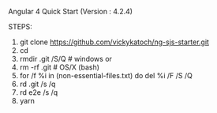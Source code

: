 

Angular 4 Quick Start (Version : 4.2.4)

STEPS:
1. git clone https://github.com/vickykatoch/ng-sjs-starter.git <New Project Name>
2. cd <New Project Name>
3. rmdir .git /S/Q # windows
or 
3. rm -rf .git  # OS/X (bash)
4. for /f %i in (non-essential-files.txt) do del %i /F /S /Q
5. rd .git /s /q
6. rd e2e /s /q
7. yarn
